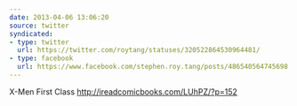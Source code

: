 ```yaml
---
date: 2013-04-06 13:06:20
source: twitter
syndicated:
- type: twitter
  url: https://twitter.com/roytang/statuses/320522864530964481/
- type: facebook
  url: https://www.facebook.com/stephen.roy.tang/posts/486540564745698
---
```


X-Men First Class http://ireadcomicbooks.com/LUhPZ/?p=152